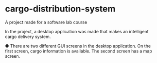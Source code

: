 # cargo-distribution-system
A project made for a software lab course

In the project, a desktop application was made that makes an intelligent cargo delivery system.

● There are two different GUI screens in the desktop application. On the first screen, cargo information is available. The second screen has a map screen.
